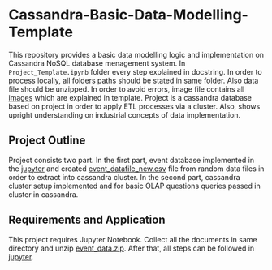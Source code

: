 # Cassandra-Basic-Data-Modelling-Template
This repository provides a basic data modelling logic and implementation on Cassandra NoSQL database menagement system. 
In `Project_Template.ipynb` folder every step explained in docstring. In order to process locally, all folders paths should be stated in same folder. 
Also data file should be unzipped. In order to avoid errors, image file contains all [images](https://github.com/mustafathemech/Cassandra-Basic-Data-Modelling-Template-via_udacity-/tree/main/images) which are explained in template.
Project is a cassandra database based on project in order to apply ETL processes via a cluster. 
Also, shows upright understanding on industrial concepts of data implementation.

## Project Outline
Project consists two part. In the first part, event database implemented in the [jupyter](https://github.com/mustafathemech/Cassandra-Basic-Data-Modelling-Template-via_udacity-/blob/main/Project_Template.ipynb) and created [event_datafile_new.csv](https://github.com/mustafathemech/Cassandra-Basic-Data-Modelling-Template-via_udacity-/blob/main/event_datafile_new.csv) file from random data files in order to extract into cassandra cluster. In the second part, cassandra cluster setup implemented and for basic OLAP questions queries passed in cluster in cassandra. 

## Requirements and Application
This project requires Jupyter Notebook. Collect all the documents in same directory and unzip [event_data.zip](https://github.com/mustafathemech/Cassandra-Basic-Data-Modelling-Template-via_udacity-/blob/main/event_data.zip). After that, all steps can be followed in [jupyter](https://github.com/mustafathemech/Cassandra-Basic-Data-Modelling-Template-via_udacity-/blob/main/Project_Template.ipynb).
